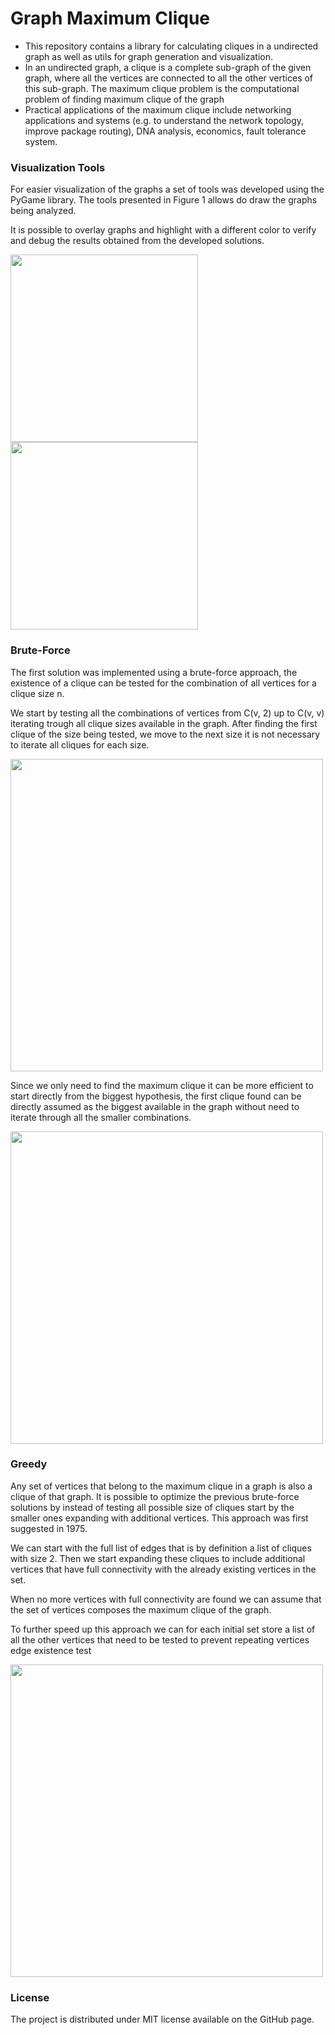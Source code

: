 # Graph Maximum Clique

- This repository contains a library for calculating cliques in a undirected graph as well as utils for graph generation and visualization.
- In an undirected graph, a clique is a complete sub-graph of the given graph, where all the vertices are connected to all the other vertices of this sub-graph. The maximum clique problem is the computational problem of finding maximum clique of the graph
- Practical applications of the maximum clique include networking applications and systems (e.g. to understand the network topology, improve package routing), DNA analysis, economics, fault tolerance system.



### Visualization Tools

For easier visualization of the graphs a set of tools was developed using the PyGame library. The tools presented in Figure 1 allows do draw the graphs being analyzed.

It is possible to overlay graphs and highlight with a different color to verify and debug the results obtained from the developed solutions.

<img src="https://raw.githubusercontent.com/tentone/clique/master/readme/b.jpg" width="300"><img src="https://raw.githubusercontent.com/tentone/clique/master/readme/a.jpg" width="300">



### Brute-Force

The first solution was implemented using a brute-force approach, the existence of a clique can be tested for the combination of all vertices for a clique size n.

We start by testing all the combinations of vertices from C(v, 2) up to C(v, v) iterating trough all clique sizes available in the graph. After finding the first clique of the size being tested, we move to the next size it is not necessary to iterate all cliques for each size.

<img src="https://raw.githubusercontent.com/tentone/clique/master/readme/up.png" width="500">

Since we only need to find the maximum clique it can be more efficient to start directly from the biggest hypothesis, the first clique found can be directly assumed as the biggest available in the graph without need to iterate through all the smaller combinations.

<img src="https://raw.githubusercontent.com/tentone/clique/master/readme/down.png" width="500">



### Greedy

Any set of vertices that belong to the maximum clique in a graph is also a clique of that graph. It is possible to optimize the previous brute-force solutions by instead of testing all possible size of cliques start by the smaller ones expanding with additional vertices. This approach was first suggested in 1975.

We can start with the full list of edges that is by definition a list of cliques with size 2. Then we start expanding these cliques to include additional vertices that have full connectivity with the already existing vertices in the set.

When no more vertices with full connectivity are found we can assume that the set of vertices composes the maximum clique of the graph.

To further speed up this approach we can for each initial set store a list of all the other vertices that need to be tested to prevent repeating vertices edge existence test

<img src="https://raw.githubusercontent.com/tentone/clique/master/readme/greedy.png" width="500">



### License

The project is distributed under MIT license available on the GitHub page.

